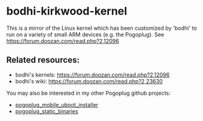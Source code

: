 # bodhi-kirkwood-kernel

This is a mirror of the Linux kernel which has been customized by 'bodhi' to run on a variety of small ARM devices (e.g. the Pogoplug).  See https://forum.doozan.com/read.php?2,12096


## Related resources:

* bodhi's kernels: https://forum.doozan.com/read.php?2,12096
* bodhi's wiki: https://forum.doozan.com/read.php?2,23630

You may also be interested in my other Pogoplug github projects:

* [pogoplug_mobile_uboot_installer](https://github.com/pepaslabs/pogoplug_mobile_uboot_installer)
* [pogoplug_static_binaries](https://github.com/pepaslabs/pogoplug_static_binaries)
